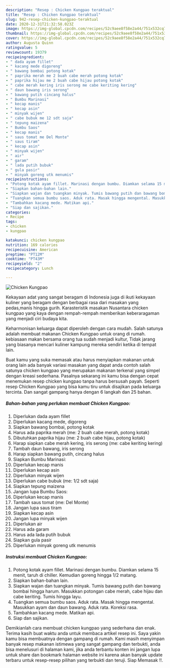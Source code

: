 ```yaml
---
description: "Resep : Chicken Kungpao teraktual"
title: "Resep : Chicken Kungpao teraktual"
slug: 942-resep-chicken-kungpao-teraktual
date: 2020-12-31T21:32:58.023Z
image: https://img-global.cpcdn.com/recipes/52c9aee8f58e2a44/751x532cq70/chicken-kungpao-foto-resep-utama.jpg
thumbnail: https://img-global.cpcdn.com/recipes/52c9aee8f58e2a44/751x532cq70/chicken-kungpao-foto-resep-utama.jpg
cover: https://img-global.cpcdn.com/recipes/52c9aee8f58e2a44/751x532cq70/chicken-kungpao-foto-resep-utama.jpg
author: Augusta Quinn
ratingvalue: 5
reviewcount: 19379
recipeingredient:
- " dada ayam fillet"
- " kacang mede digoreng"
- " bawang bombai potong kotak"
- " paprika merah me 2 buah cabe merah potong kotak"
- " paprika hijau me 2 buah cabe hijau potong kotak"
- " cabe merah kering iris serong me cabe keriting kering"
- " daun bawang iris serong"
- " bawang putih cincang halus"
- " Bumbu Marinasi"
- " kecap manis"
- " kecap asin"
- " minyak wijen"
- " cabe bubuk me 12 sdt saja"
- " tepung maizena"
- " Bumbu Saos"
- " kecap manis"
- " saus tomat me Del Monte"
- " saus tiram"
- " kecap asin"
- " minyak wijen"
- " air"
- " garam"
- " lada putih bubuk"
- " gula pasir"
- " minyak goreng utk menumis"
recipeinstructions:
- "Potong kotak ayam fillet. Marinasi dengan bumbu. Diamkan selama 15 menit, taruh di chiller. Kemudian goreng hingga 1/2 matang."
- "Siapkan bahan-bahan lain."
- "Siapkan wajan dan tuangkan minyak. Tumis bawang putih dan bawang bombai hingga harum. Masukkan potongan cabe merah, cabe hijau dan cabe keriting. Tumis hingga layu."
- "Tuangkan semua bumbu saos. Aduk rata. Masak hingga mengental. Masukkan ayam dan daun bawang. Aduk rata. Koreksi rasa."
- "Tambahkan kacang mede. Matikan api."
- "Siap dan sajikan."
categories:
- Recipe
tags:
- chicken
- kungpao

katakunci: chicken kungpao 
nutrition: 169 calories
recipecuisine: American
preptime: "PT12M"
cooktime: "PT43M"
recipeyield: "2"
recipecategory: Lunch

---
```



![Chicken Kungpao](https://img-global.cpcdn.com/recipes/52c9aee8f58e2a44/751x532cq70/chicken-kungpao-foto-resep-utama.jpg)

Kekayaan adat yang sangat beragam di Indonesia juga di ikuti kekayaan kuliner yang beragam dengan berbagai rasa dari masakan yang pedas,manis hingga gurih. Karasteristik masakan Nusantara chicken kungpao yang kaya dengan rempah-rempah memberikan keberaragaman yang menjadi ciri budaya kita.




Keharmonisan keluarga dapat diperoleh dengan cara mudah. Salah satunya adalah membuat makanan Chicken Kungpao untuk orang di rumah. kebiasaan makan bersama orang tua sudah menjadi kultur, Tidak jarang yang biasanya mencari kuliner kampung mereka sendiri ketika di tempat lain.

Buat kamu yang suka memasak atau harus menyiapkan makanan untuk orang lain ada banyak variasi masakan yang dapat anda contoh salah satunya chicken kungpao yang merupakan makanan terkenal yang simpel dengan kreasi sederhana. Pasalnya sekarang ini kamu bisa dengan cepat menemukan resep chicken kungpao tanpa harus bersusah payah.
Seperti resep Chicken Kungpao yang bisa kamu tiru untuk disajikan pada keluarga tercinta. Dan sangat gampang hanya dengan 6 langkah dan 25 bahan.


<!--inarticleads1-->

##### Bahan-bahan yang perlukan membuat Chicken Kungpao:

1. Diperlukan  dada ayam fillet
1. Diperlukan  kacang mede, digoreng
1. Siapkan  bawang bombai, potong kotak
1. Harus ada  paprika merah (me: 2 buah cabe merah, potong kotak)
1. Dibutuhkan  paprika hijau (me: 2 buah cabe hijau, potong kotak)
1. Harap siapkan  cabe merah kering, iris serong (me: cabe keriting kering)
1. Tambah  daun bawang, iris serong
1. Harap siapkan  bawang putih, cincang halus
1. Siapkan  Bumbu Marinasi:
1. Diperlukan  kecap manis
1. Diperlukan  kecap asin
1. Diperlukan  minyak wijen
1. Diperlukan  cabe bubuk (me: 1/2 sdt saja)
1. Siapkan  tepung maizena
1. Jangan lupa  Bumbu Saos:
1. Diperlukan  kecap manis
1. Tambah  saus tomat (me: Del Monte)
1. Jangan lupa  saus tiram
1. Siapkan  kecap asin
1. Jangan lupa  minyak wijen
1. Diperlukan  air
1. Harus ada  garam
1. Harus ada  lada putih bubuk
1. Siapkan  gula pasir
1. Diperlukan  minyak goreng utk menumis




<!--inarticleads2-->

##### Instruksi membuat  Chicken Kungpao:

1. Potong kotak ayam fillet. Marinasi dengan bumbu. Diamkan selama 15 menit, taruh di chiller. Kemudian goreng hingga 1/2 matang.
1. Siapkan bahan-bahan lain.
1. Siapkan wajan dan tuangkan minyak. Tumis bawang putih dan bawang bombai hingga harum. Masukkan potongan cabe merah, cabe hijau dan cabe keriting. Tumis hingga layu.
1. Tuangkan semua bumbu saos. Aduk rata. Masak hingga mengental. Masukkan ayam dan daun bawang. Aduk rata. Koreksi rasa.
1. Tambahkan kacang mede. Matikan api.
1. Siap dan sajikan.




Demikianlah cara membuat chicken kungpao yang sederhana dan enak. Terima kasih buat waktu anda untuk membaca artikel resep ini. Saya yakin kamu bisa membuatnya dengan gampang di rumah. Kami masih menyimpan banyak resep makanan istimewa yang sangat gampang dan terbukti, anda bisa menelusuri di halaman kami, jika anda terbantu konten ini jangan lupa untuk share dan bookmark halaman website ini karena akan banyak update terbaru untuk resep-resep pilihan yang terbukti dan teruji. Siap Memasak !!. 

